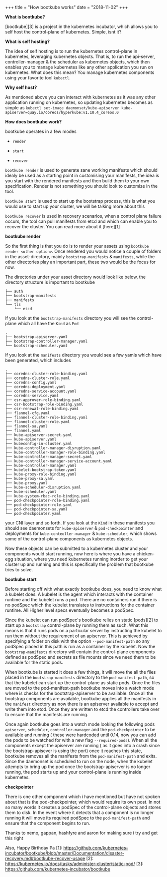 +++
title = "How bootkube works"
date = "2018-11-02"
+++

**What is bootkube?**

[bootkube][3] is a project in the kubernetes incubator, which allows you to self host the control-plane of kubernetes. Simple, isnt it?


**What is self hosting?**

The idea of self hosting is to run the kubernetes control-plane in kubernetes, leveraging kubernetes objects. That is, to run the api-server, controller-manager & the scheduler as kubernetes objects, which then enables you to manage kubernetes like any other application you run on kubernetes. What does this mean? You manage kubernetes components using your favorite tool `kubectl`. 


**Why self host?**

As mentioned above you can interact with kubernetes as it was any other application running on kubernetes, so updating kubernetes becomes as simple as `kubectl set-image daemonset/kube-apiserver kube-apiserver=quay.io/coreos/hyperkube:v1.10.4_coreos.0`

**How does bootkube work?**

bootkube operates in a few modes 

- `render`
 
- `start` 

- `recover` 


`bootkube render` is used to generate sane working manifests which should idealy be used as a starting point in customising your manifests, the idea is you start with the rendered manifests and then build them to your own specification. Render is not something you should look to customize in the tool. 

`bootkube start` is used to start up the bootstrap process, this is what you would use to start up your cluster, we will be talking more about this

`bootkube recover` is used in recovery scenarios, when a control plane failure occurs, the tool can pull manifests from etcd and which can enable you to recover the cluster. You can read more about it [here][1] 


**bootkube render**

So the first thing is that you do is to render your assets using `bootkube render <other option>`. Once rendered you would notice a couple of folders in the asset-directory, mainly `bootstrap-manifests` & `manifests`, while the other directories play an important part, these two would be the focus for now.

The directories under your asset directory would look like below, the directory structure is important to bootkube

```
├── auth
├── bootstrap-manifests
├── manifests
└── tls
    └── etcd

```
If you look at the `bootstrap-manifests` directory you will see the control-plane which all have the `Kind` as `Pod`

```
.
├── bootstrap-apiserver.yaml
├── bootstrap-controller-manager.yaml
└── bootstrap-scheduler.yaml

```

If you look at the `manifests` directory you would see a few yamls which have been generated, which includes 

```
.
├── coredns-cluster-role-binding.yaml
├── coredns-cluster-role.yaml
├── coredns-config.yaml
├── coredns-deployment.yaml
├── coredns-service-account.yaml
├── coredns-service.yaml
├── csr-approver-role-binding.yaml
├── csr-bootstrap-role-binding.yaml
├── csr-renewal-role-binding.yaml
├── flannel-cfg.yaml
├── flannel-cluster-role-binding.yaml
├── flannel-cluster-role.yaml
├── flannel-sa.yaml
├── flannel.yaml
├── kube-apiserver-secret.yaml
├── kube-apiserver.yaml
├── kubeconfig-in-cluster.yaml
├── kube-controller-manager-disruption.yaml
├── kube-controller-manager-role-binding.yaml
├── kube-controller-manager-secret.yaml
├── kube-controller-manager-service-account.yaml
├── kube-controller-manager.yaml
├── kubelet-bootstrap-token.yaml
├── kube-proxy-role-binding.yaml
├── kube-proxy-sa.yaml
├── kube-proxy.yaml
├── kube-scheduler-disruption.yaml
├── kube-scheduler.yaml
├── kube-system-rbac-role-binding.yaml
├── pod-checkpointer-role-binding.yaml
├── pod-checkpointer-role.yaml
├── pod-checkpointer-sa.yaml
└── pod-checkpointer.yaml

```

your CNI layer and so forth. If you look at the `Kind` in these manifests you should see daemonsets for `kube-apiserver` & `pod-checkpointer` and deployments for `kube-conteoller-manager` & `kube-scheduler`, which shows some of the control-plane components as kubernetes objects.

Now these objects can be submitted to a kubernetes cluster and your components would start running, now here is where you have a chicken-egg situation, where you need kubernetes running inorder to get your cluster up and running and this is specifically the problem that bootkube tries to solve.


**bootkube start**

Before starting off with what exactly bootkube does, you need to know what a kubelet does. A kubelet is the agent which interacts with the container runtime and the kubelet runs a pod. There are no containers run if there is no podSpec which the kubelet translates to instructions for the container runtime. All Higher level specs eventually becomes a podSpec.


Since the kubelet can run podSpec's bootkube relies on static [pods][2] to start up a `bootstrap` control-plane by running them as such. What this means is that it runs pods on a particular server by instructing the kubelet to run them without the requirement of an apiserver. This is achieved by specifying a folder on disk with the option `--pod-manifest-path` so any podSpec placed in this path is run as a container by the kubelet. Now the `bootstrap-manifests` directory will contain the control-plane components defined as podSpec and secrets as file mounts since we need them to be available for the static pods. 


When bootkube is started it does a few things, it will move the all the files placed in the `bootstrap-manifests` directory to the `pod-manifest-path`, so that the kubelet can start up the control-plane as static pods. Once the files are moved to the pod-manifest-path bootkube moves into a watch mode where is checks for the bootstrap-apiserver to be available. Once all the bootstrap components are available, bootkube applies all the manifests in the `manifest` directory as now there is an apiserver available to accept and write them into etcd. Once they are written to etcd the controllers take over to ensure that the manifests are running. 

Once again bootkube goes into a watch mode looking the following pods `apiserver`, `scheduler`, `controller-manager` and the `pod-checkpointer` to be available and running ( these were hardcoded until 0.14, now you can add the pods to be watched for with a new flag `--required-pods`). When all the components except the apiserver are running ( as it goes into a crash since the bootstrap-apisever is using the port) once it reaches this state, bootkube removes all the manifests from the `pod-manifest-path` and exits. Since the daemonset is scheduled to run on the node, when the kubelet attempts to bring up the pod once the bootstrap-apiserver is no longer running, the pod starts up and your control-plane is running inside kubernetes.

**checkpointer**

There is one other component which i have mentioned but have not spoken about that is the pod-checkpointer, which would require its own post. In not so many words it creates a podSpec of the control-plane objects and stores them to disk. In the event where it detects that a component is no longer running it will move its required podSpec to the `pod-manifest-path` and ensure that the component begins to run. 






Thanks to nemo, gappan, hashfyre and aaron for making sure i try and get this right

Also, Happy Birthday Pa
[1]: https://github.com/kubernetes-incubator/bootkube/blob/master/Documentation/disaster-recovery.md#bootkube-recover-usage
[2]: https://kubernetes.io/docs/tasks/administer-cluster/static-pod/
[3]: https://github.com/kubernetes-incubator/bootkube
